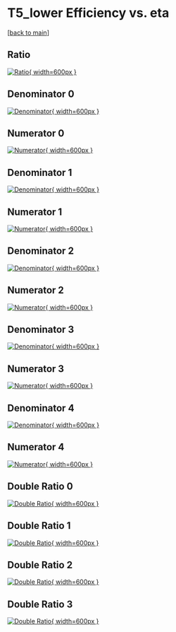 # T5_lower Efficiency vs. eta

[[back to main](./)]



## Ratio

[![Ratio](../mtv/var/T5_lower_xtr_13_-1_eff_eta.png){ width=600px }](../mtv/var/T5_lower_xtr_13_-1_eff_eta.pdf)

## Denominator 0

[![Denominator](../mtv/den/T5_lower_xtr_13_-1_eff_eta_den0.png){ width=600px }](../mtv/den/T5_lower_xtr_13_-1_eff_eta_den0.pdf)

## Numerator 0

[![Numerator](../mtv/num/T5_lower_xtr_13_-1_eff_eta_num0.png){ width=600px }](../mtv/num/T5_lower_xtr_13_-1_eff_eta_num0.pdf)

## Denominator 1

[![Denominator](../mtv/den/T5_lower_xtr_13_-1_eff_eta_den1.png){ width=600px }](../mtv/den/T5_lower_xtr_13_-1_eff_eta_den1.pdf)

## Numerator 1

[![Numerator](../mtv/num/T5_lower_xtr_13_-1_eff_eta_num1.png){ width=600px }](../mtv/num/T5_lower_xtr_13_-1_eff_eta_num1.pdf)

## Denominator 2

[![Denominator](../mtv/den/T5_lower_xtr_13_-1_eff_eta_den2.png){ width=600px }](../mtv/den/T5_lower_xtr_13_-1_eff_eta_den2.pdf)

## Numerator 2

[![Numerator](../mtv/num/T5_lower_xtr_13_-1_eff_eta_num2.png){ width=600px }](../mtv/num/T5_lower_xtr_13_-1_eff_eta_num2.pdf)

## Denominator 3

[![Denominator](../mtv/den/T5_lower_xtr_13_-1_eff_eta_den3.png){ width=600px }](../mtv/den/T5_lower_xtr_13_-1_eff_eta_den3.pdf)

## Numerator 3

[![Numerator](../mtv/num/T5_lower_xtr_13_-1_eff_eta_num3.png){ width=600px }](../mtv/num/T5_lower_xtr_13_-1_eff_eta_num3.pdf)

## Denominator 4

[![Denominator](../mtv/den/T5_lower_xtr_13_-1_eff_eta_den4.png){ width=600px }](../mtv/den/T5_lower_xtr_13_-1_eff_eta_den4.pdf)

## Numerator 4

[![Numerator](../mtv/num/T5_lower_xtr_13_-1_eff_eta_num4.png){ width=600px }](../mtv/num/T5_lower_xtr_13_-1_eff_eta_num4.pdf)

## Double Ratio 0

[![Double Ratio](../mtv/ratio/T5_lower_xtr_13_-1_eff_eta_ratio0.png){ width=600px }](../mtv/ratio/T5_lower_xtr_13_-1_eff_eta_ratio0.pdf)

## Double Ratio 1

[![Double Ratio](../mtv/ratio/T5_lower_xtr_13_-1_eff_eta_ratio1.png){ width=600px }](../mtv/ratio/T5_lower_xtr_13_-1_eff_eta_ratio1.pdf)

## Double Ratio 2

[![Double Ratio](../mtv/ratio/T5_lower_xtr_13_-1_eff_eta_ratio2.png){ width=600px }](../mtv/ratio/T5_lower_xtr_13_-1_eff_eta_ratio2.pdf)

## Double Ratio 3

[![Double Ratio](../mtv/ratio/T5_lower_xtr_13_-1_eff_eta_ratio3.png){ width=600px }](../mtv/ratio/T5_lower_xtr_13_-1_eff_eta_ratio3.pdf)

